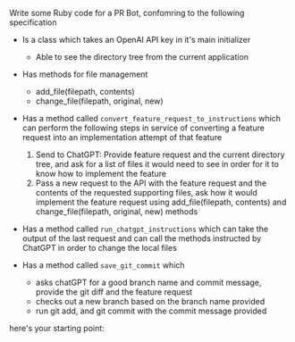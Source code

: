 Write some Ruby code for a PR Bot, confomring to the following specification
- Is a class which takes an OpenAI API key in it's main initializer
  - Able to see the directory tree from the current application
- Has methods for file management
  - add_file(filepath, contents)
  - change_file(filepath, original, new)

- Has a method called `convert_feature_request_to_instructions` which can perform the following steps in service of converting a feature request into an implementation attempt of that feature
  1. Send to ChatGPT: Provide feature request and the current directory tree, and ask for a list of files it would need to see in order for it to know how to implement the feature
  2. Pass a new request to the API with the feature request and the contents of the requested supporting files, ask how it would implement the feature request using add_file(filepath, contents) and change_file(filepath, original, new) methods

- Has a method called `run_chatgpt_instructions` which can take the output of the last request and can call the methods instructed by ChatGPT in order to change the local files

- Has a method called `save_git_commit` which
  - asks chatGPT for a good branch name and commit message, provide the git diff and the feature request
  - checks out a new branch based on the branch name provided
  - run git add, and git commit with the commit message provided

here's your starting point:
